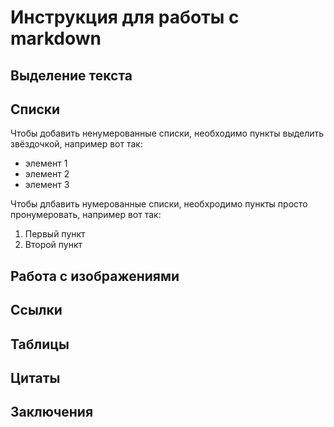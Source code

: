 # Инструкция для работы с markdown

## Выделение текста 

## Списки
Чтобы добавить ненумерованные списки, необходимо пункты выделить звёздочкой, например вот так:
* элемент 1
* элемент 2
* элемент 3

Чтобы длбавить нумерованные списки, необхродимо пункты просто пронумеровать, например вот так:
1. Первый пункт
2. Второй пункт

## Работа с изображениями

## Ссылки

## Таблицы 

## Цитаты

## Заключения